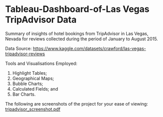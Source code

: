 # Tableau-Dashboard-of-Las Vegas TripAdvisor Data
 Summary of insights of hotel bookings from TripAdvisor in Las Vegas, Nevada for reviews collected during the period of January to August 2015.

Data Source:
https://www.kaggle.com/datasets/crawford/las-vegas-tripadvisor-reviews

Tools and Visualisations Employed:
1. Highlight Tables;
2. Geographical Maps;
3. Bubble Charts;
4. Calculated Fields; and
5. Bar Charts.

The following are screenshots of the project for your ease of viewing:
[tripadvisor_screenshot.pdf](https://github.com/hongvictor2024/Tableau-Dashboard-of-Las-Vegas-TripAdvisor-Data/files/14258776/tripadvisor_screenshot.pdf)
